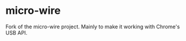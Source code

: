 micro-wire
==========

Fork of the micro-wire project. Mainly to make it working with Chrome's USB API.


